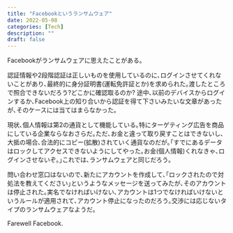 ```yaml
---
title: "Facebookというランサムウェア"
date: 2022-05-08
categories: [Tech]
description: ""
draft: false
---
```


Facebookがランサムウェアに思えたことがある｡

認証情報や2段階認証は正しいものを使用しているのに､ログインさせてくれないことがあり､最終的に身分証明書(運転免許証とか)を求められた｡渡したところで照合できないだろう?どこかに確認取るのか? 途中､以前のデバイスからログインするか､Facebook上の知り合いから認証を得て下さいみたいな文章があったが､そのケースには当てはまらなかった｡

現状､個人情報は第2の通貨として機能している｡特にターゲティング広告を商品にしている企業ならなおさらだ｡ただ､お金と違って取り戻すことはできないし､大抵の場合､合法的にコピー(拡散)されていく通貨なのだが｡｢すでにあるデータはロックしてアクセスできないようにしてやった｡お金(個人情報)くれなきゃ､ログインさせないぞ｡｣これでは､ランサムウェアと同じだろう｡

問い合わせ窓口はないので､新たにアカウントを作成して､｢ロックされたので対処法を教えてください｣というようなメッセージを送ってみたが､そのアカウントは停止された｡実名でなければいけない､アカウントは1つでなければいけないというルールが適用されて､アカウント停止になったのだろう｡交渉には応じないタイプのランサムウェアなようだ｡

Farewell Facebook.